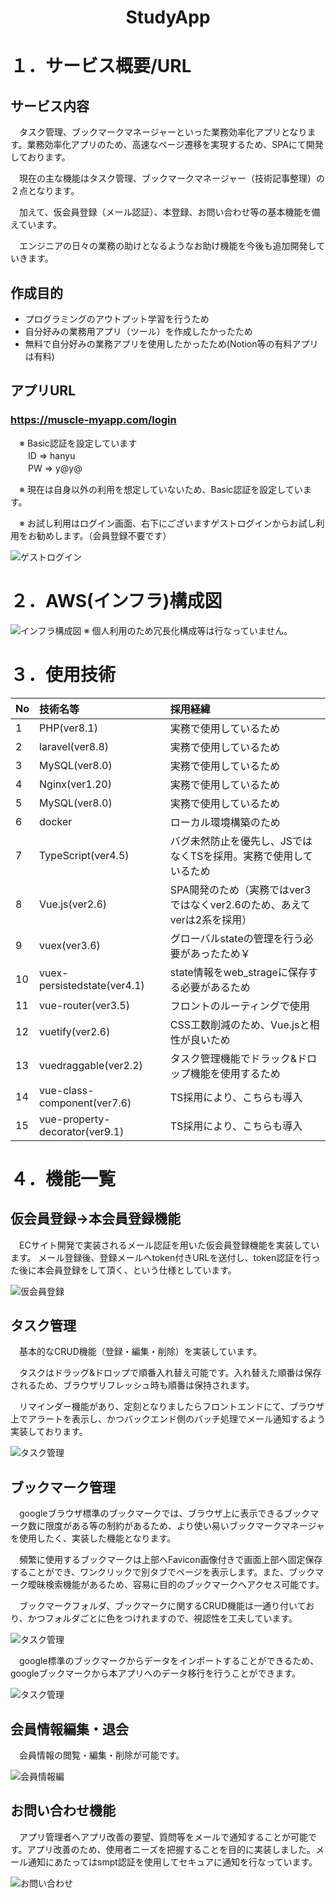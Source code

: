 
<h1 align="center">StudyApp</h1>

# １．サービス概要/URL
## サービス内容
<p style="text-indent:1em;">
タスク管理、ブックマークマネージャーといった業務効率化アプリとなります。業務効率化アプリのため、高速なページ遷移を実現するため、SPAにて開発しております。</p>
<p style="text-indent:1em;">
現在の主な機能はタスク管理、ブックマークマネージャー（技術記事整理）の２点となります。
</p>
<p style="text-indent:1em;">
加えて、仮会員登録（メール認証）、本登録、お問い合わせ等の基本機能を備えています。
</p>
<p style="text-indent:1em;">
エンジニアの日々の業務の助けとなるようなお助け機能を今後も追加開発していきます。
</p>

## 作成目的
- プログラミングのアウトプット学習を行うため
- 自分好みの業務用アプリ（ツール）を作成したかったため
- 無料で自分好みの業務アプリを使用したかったため(Notion等の有料アプリは有料)

## アプリURL
### https://muscle-myapp.com/login <br>
<p style="text-indent:1em;">※ Basic認証を設定しています<br>
　　ID => hanyu <br>
　　PW => y@y@ <br>
</p>
<p style="text-indent:1em;">※ 現在は自身以外の利用を想定していないため、Basic認証を設定しています。</p>
<p style="text-indent:1em;">※ お試し利用はログイン画面、右下にございますゲストログインからお試し利用をお勧めします。（会員登録不要です）</p>

![ゲストログイン](/public/img/guestLogin.png)
<br>

# ２．AWS(インフラ)構成図
![インフラ構成図](/public/img/infraStractrure.png)
※ 個人利用のため冗長化構成等は行なっていません。

# ３．使用技術
|No|技術名等|採用経緯|
|:---|:---|:---|
|1|PHP(ver8.1)|実務で使用しているため|
|2|laravel(ver8.8)|実務で使用しているため|
|3|MySQL(ver8.0)|実務で使用しているため|
|4|Nginx(ver1.20)|実務で使用しているため|
|5|MySQL(ver8.0)|実務で使用しているため|
|6|docker|ローカル環境構築のため|
|7|TypeScript(ver4.5)|バグ未然防止を優先し、JSではなくTSを採用。実務で使用しているため|
|8|Vue.js(ver2.6)|SPA開発のため（実務ではver3ではなくver2.6のため、あえてverは2系を採用）|
|9|vuex(ver3.6)|グローバルstateの管理を行う必要があったため￥|
|10|vuex-persistedstate(ver4.1)|state情報をweb_strageに保存する必要があるため|
|11|vue-router(ver3.5)|フロントのルーティングで使用|
|12|vuetify(ver2.6)|CSS工数削減のため、Vue.jsと相性が良いため|
|13|vuedraggable(ver2.2)|タスク管理機能でドラック&ドロップ機能を使用するため|
|14|vue-class-component(ver7.6)|TS採用により、こちらも導入|
|15|vue-property-decorator(ver9.1)|TS採用により、こちらも導入|

# ４．機能一覧
## 仮会員登録→本会員登録機能
<p style="text-indent:1em;">ECサイト開発で実装されるメール認証を用いた仮会員登録機能を実装しています。
メール登録後、登録メールへtoken付きURLを送付し、token認証を行った後に本会員登録をして頂く、という仕様としています。</p>

![仮会員登録](/public/img/karikaiinn.png)

## タスク管理
<p style="text-indent:1em;">基本的なCRUD機能（登録・編集・削除）を実装しています。</p>
<p style="text-indent:1em;">タスクはドラッグ&ドロップで順番入れ替え可能です。入れ替えた順番は保存されるため、ブラウザリフレッシュ時も順番は保持されます。</p>
<p style="text-indent:1em;">リマインダー機能があり、定刻となりましたらフロントエンドにて、ブラウザ上でアラートを表示し、かつバックエンド側のバッチ処理でメール通知するよう実装しております。</p>

![タスク管理](/public/img/todo.png)

## ブックマーク管理
<p style="text-indent:1em;">
googleブラウザ標準のブックマークでは、ブラウザ上に表示できるブックマーク数に限度がある等の制約があるため、より使い易いブックマークマネージャを使用したく、実装した機能となります。</p>
<p style="text-indent:1em;">
頻繁に使用するブックマークは上部へFavicon画像付きで画面上部へ固定保存することができ、ワンクリックで別タブでページを表示します。また、ブックマーク曖昧検索機能があるため、容易に目的のブックマークへアクセス可能です。
</p>
<p style="text-indent:1em;">
ブックマークフォルダ、ブックマークに関するCRUD機能は一通り付いており、かつフォルダごとに色をつけれますので、視認性を工夫しています。
</p>

![タスク管理](/public/img/bookmark.png)

<p style="text-indent:1em;">google標準のブックマークからデータをインポートすることができるため、googleブックマークから本アプリへのデータ移行を行うことができます。</p>

![タスク管理](/public/img/bookmarkImport.png)

## 会員情報編集・退会
<p style="text-indent:1em;">会員情報の閲覧・編集・削除が可能です。</p>

![会員情報編](/public/img/account.png)

## お問い合わせ機能
<p style="text-indent:1em;">アプリ管理者へアプリ改善の要望、質問等をメールで通知することが可能です。アプリ改善のため、使用者ニーズを把握することを目的に実装しました。メール通知にあたってはsmpt認証を使用してセキュアに通知を行なっています。</p>

![お問い合わせ](/public/img/otoiawase.png)
